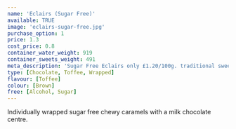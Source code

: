 ```yaml
---
name: 'Eclairs (Sugar Free)'
available: TRUE
image: 'eclairs-sugar-free.jpg'
purchase_option: 1
price: 1.3
cost_price: 0.8
container_water_weight: 919
container_sweets_weight: 491
meta_description: 'Sugar Free Eclairs only £1.20/100g. traditional sweets and more at Humbugs Confectionery Store. Specialists in satisfying your sweet tooth!'
type: [Chocolate, Toffee, Wrapped]
flavour: [Toffee]
colour: [Brown]
free: [Alcohol, Sugar]
---
```

Individually wrapped sugar free chewy caramels with a milk chocolate centre.